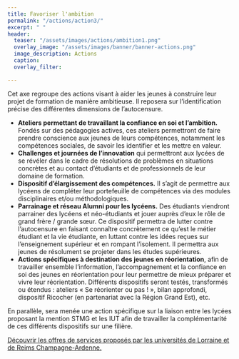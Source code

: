 ```yaml
---
title: Favoriser l'ambition
permalink: "/actions/action3/"
excerpt: " "
header:
  teaser: "/assets/images/actions/ambition1.png"
  overlay_image: "/assets/images/banner/banner-actions.png"
  image_description: Actions
  caption: 
  overlay_filter: 

---
```

Cet axe regroupe des actions visant à aider les jeunes à construire leur projet de formation de manière ambitieuse. Il reposera sur l’identification précise des différentes dimensions de l’autocensure.

* **Ateliers permettant de travaillant la confiance en soi et l’ambition.** Fondés sur des pédagogies actives, ces ateliers permettront de faire prendre conscience aux jeunes de leurs compétences, notamment les compétences sociales, de savoir les identifier et les mettre en valeur.
* **Challenges et journées de l’innovation** qui permettront aux lycées de se révéler dans le cadre de résolutions de problèmes en situations concrètes et au contact d’étudiants et de professionnels de leur domaine de formation.
* **Dispositif d’élargissement des compétences.** Il s’agit de permettre aux lycéens de compléter leur portefeuille de compétences via des modules disciplinaires et/ou méthodologiques.
* **Parrainage et réseau Alumni pour les lycéens.** Des étudiants viendront parrainer des lycéens et néo-étudiants et jouer auprès d’eux le rôle de grand frère / grande sœur. Ce dispositif permettra de lutter contre l’autocensure en faisant connaître concrètement ce qu’est le métier étudiant et la vie étudiante, en luttant contre les idées reçues sur l’enseignement supérieur et en rompant l’isolement. Il permettra aux jeunes de résolument se projeter dans les études supérieures.
* **Actions spécifiques à destination des jeunes en réorientation**, afin de travailler ensemble l’information, l’accompagnement et la confiance en soi des jeunes en réorientation pour leur permettre de mieux préparer et vivre leur réorientation. Différents dispositifs seront testés, transformés ou étendus : ateliers « Se réorienter ou pas ! », bilan approfondi, dispositif Ricocher (en partenariat avec la Région Grand Est), etc.

En parallèle, sera menée une action spécifique sur la liaison entre les lycées proposant la mention STMG et les IUT afin de travailler la complémentarité de ces différents dispositifs sur une filière.

[Découvrir les offres de services proposés par les universités de Lorraine et de Reims Champagne-Ardenne.](https://www.projetailes.com/posts/2021/2021_03_02_offres-de-services-a-destination-des-lycees-et-lyceens/)